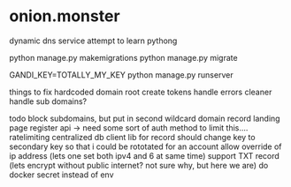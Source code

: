 # onion.monster
dynamic dns service attempt to learn pythong

 python manage.py makemigrations
python manage.py migrate

GANDI_KEY=TOTALLY_MY_KEY python manage.py runserver

things to fix
hardcoded domain root
create tokens
handle errors cleaner
handle sub domains?


todo
block subdomains, but put in second wildcard domain record
landing page
register api -> need some sort of auth method to limit this....
ratelimiting
centralized db
client lib
for record should change key to secondary key so that i could be rototated for an account
allow override of ip address (lets one set both ipv4 and 6 at same time)
support TXT record (lets encrypt without public internet? not sure why, but here we are)
do docker secret instead of env